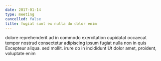 ```yaml
---
date: 2017-01-14
type: meeting
cancelled: false
title: fugiat sunt ex nulla do dolor enim
---
```

dolore reprehenderit ad in commodo exercitation cupidatat occaecat tempor nostrud consectetur adipiscing ipsum fugiat nulla non in quis Excepteur aliqua. sed mollit. irure do in incididunt Ut dolor amet, proident, voluptate enim